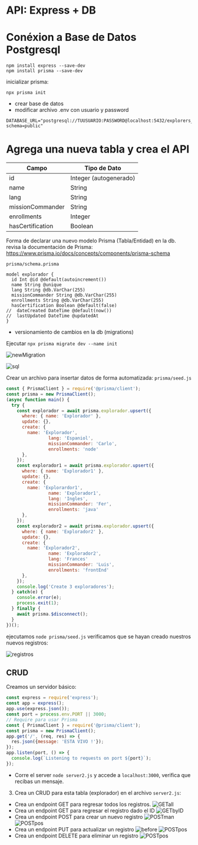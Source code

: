 # API: Express + DB

# Conéxion a Base de Datos Postgresql

```
npm install express --save-dev
npm install prisma --save-dev
```

inicializar prisma:

```
npx prisma init
```

- crear base de datos
- modificar archivo .env con usuario y password

```
DATABASE_URL="postgresql://TUUSUARIO:PASSWORD@localhost:5432/explorers_api?schema=public"
```

# Agrega una nueva tabla y crea el API

| Campo | Tipo de Dato |
|---|---|
| id | Integer (autogenerado) |
| name | String |
| lang | String |
| missionCommander | String |
| enrollments | Integer |
| hasCertification | Boolean |

Forma de declarar una nuevo modelo Prisma (Tabla/Entidad) en la db. revisa la documentación de Prisma: https://www.prisma.io/docs/concepts/components/prisma-schema

`prisma/schema.prisma`

```
model explorador {
  id Int @id @default(autoincrement())
  name String @unique
  lang String @db.VarChar(255)
  missionCommander String @db.VarChar(255)
  enrollments String @db.VarChar(255)
  hasCertification Boolean @default(false)
//  dateCreated DateTime @default(now())
//  lastUpdated DateTime @updatedAt
}
```
- versionamiento de cambios en la db (migrations)

Ejecutar `npx prisma migrate dev --name init`

![newMigration](./images/secondMigration.JPG)

![sql](./images/secondMsql.JPG)


Crear un archivo para insertar datos de forma automatizada:
`prisma/seed.js`

```javascript
const { PrismaClient } = require('@prisma/client');
const prisma = new PrismaClient();
(async function main() {
  try {
    const explorador = await prisma.explorador.upsert({
      where: { name: 'Explorador' },
      update: {},
      create: {
        name: 'Explorador',
				lang: 'Espaniol',
				missionCommander: 'Carlo',
				enrollments: 'node'
      },
    });
    const explorador1 = await prisma.explorador.upsert({
      where: { name: 'Explorador1' },
      update: {},
      create: {
        name: 'Explorardor1',
				name: 'Explorador1',
				lang: 'Ingles',
				missionCommander: 'Fer',
				enrollments: 'java'
      },
    });
    const explorador2 = await prisma.explorador.upsert({
      where: { name: 'Explorador2' },
      update: {},
      create: {
        name: 'Explorador2',
				name: 'Explorador2',
				lang: 'Frances'
				missionCommander: 'Luis',
				enrollments: 'frontEnd'
      },
    });
    console.log('Create 3 exploradores');
  } catch(e) {
    console.error(e);
    process.exit(1);
  } finally {
    await prisma.$disconnect();
  }
})();
```
ejecutamos `node prisma/seed.js`
verificamos que se hayan creado nuestros nuevos registros:

![registros](./images/registrosSeed.JPG)

## CRUD

Creamos un servidor básico:

``` javascript
const express = require('express');
const app = express();
app.use(express.json());
const port = process.env.PORT || 3000;
// Require para usar Prisma
const { PrismaClient } = require('@prisma/client');
const prisma = new PrismaClient();
app.get('/', (req, res) => {
  res.json({message: 'ESTA VIVO !'});
});
app.listen(port, () => {
  console.log(`Listening to requests on port ${port}`);
});
```
- Corre el server `node server2.js` y accede a `localhost:3000`, verifica que recibas un mensaje.

3. Crea un CRUD para esta tabla (explorador) en el archivo `server2.js`:
  - Crea un endpoint GET para regresar todos los registros.
![GETall](./images/endpointGetAll.JPG)
  - Crea un endpoint GET para regresar el registro dado el ID
![GETbyID](./images/endpointGetByID.JPG)
  - Crea un endpoint POST para crear un nuevo registro
![POSTman](./images/endpointPostman.JPG)
![POSTpos](./images/endpointPostPos.JPG)
  - Crea un endpoint PUT para actualizar un registro
![before](./images/beforePut.JPG)
![POSTpos](./images/afterPut.JPG)
  - Crea un endpoint DELETE para eliminar un registro
![POSTpos](./images/deleted.JPG)

